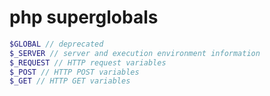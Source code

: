 # php superglobals

```php
$GLOBAL // deprecated
$_SERVER // server and execution environment information
$_REQUEST // HTTP request variables
$_POST // HTTP POST variables
$_GET // HTTP GET variables
```

